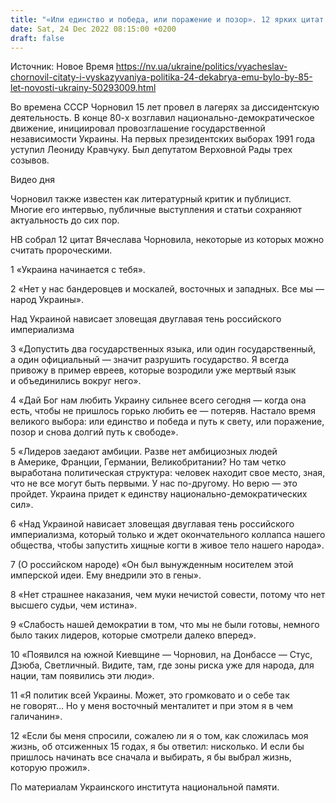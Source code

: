 ```yaml
---
title: "«Или единство и победа, или поражение и позор». 12 ярких цитат Вячеслава Чорновила"
date: Sat, 24 Dec 2022 08:15:00 +0200
draft: false
---
```

Источник: Новое Время https://nv.ua/ukraine/politics/vyacheslav-chornovil-citaty-i-vyskazyvaniya-politika-24-dekabrya-emu-bylo-by-85-let-novosti-ukrainy-50293009.html


Во времена СССР Чорновил 15 лет провел в лагерях за диссидентскую деятельность. В конце 80-х возглавил национально-демократическое движение, инициировал провозглашение государственной независимости Украины. На первых президентских выборах 1991 года уступил Леониду Кравчуку. Был депутатом Верховной Рады трех созывов.

 Видео дня   

Чорновил также известен как литературный критик и публицист. Многие его интервью, публичные выступления и статьи сохраняют актуальность до сих пор.

НВ собрал 12 цитат Вячеслава Чорновила, некоторые из которых можно считать пророческими.

1 «Украина начинается с тебя».

2 «Нет у нас бандеровцев и москалей, восточных и западных. Все мы — народ Украины».

Над Украиной нависает зловещая двуглавая тень российского империализма

3 «Допустить два государственных языка, или один государственный, а один официальный — значит разрушить государство. Я всегда привожу в пример евреев, которые возродили уже мертвый язык и объединились вокруг него».

4 «Дай Бог нам любить Украину сильнее всего сегодня — когда она есть, чтобы не пришлось горько любить ее — потеряв. Настало время великого выбора: или единство и победа и путь к свету, или поражение, позор и снова долгий путь к свободе».

5 «Лидеров заедают амбиции. Разве нет амбициозных людей в Америке, Франции, Германии, Великобритании? Но там четко выработана политическая структура: человек находит свое место, зная, что не все могут быть первыми. У нас по-другому. Но верю — это пройдет. Украина придет к единству национально-демократических сил».

6 «Над Украиной нависает зловещая двуглавая тень российского империализма, который только и ждет окончательного коллапса нашего общества, чтобы запустить хищные когти в живое тело нашего народа».

7 (О российском народе) «Он был вынужденным носителем этой имперской идеи. Ему внедрили это в гены».

8 «Нет страшнее наказания, чем муки нечистой совести, потому что нет высшего судьи, чем истина».

9 «Слабость нашей демократии в том, что мы не были готовы, немного было таких лидеров, которые смотрели далеко вперед».

10 «Появился на южной Киевщине — Чорновил, на Донбассе — Стус, Дзюба, Светличный. Видите, там, где зоны риска уже для народа, для нации, там появились эти люди».

11 «Я политик всей Украины. Может, это громковато и о себе так не говорят… Но у меня восточный менталитет и при этом я в чем галичанин».

12 «Если бы меня спросили, сожалею ли я о том, как сложилась моя жизнь, об отсиженных 15 годах, я бы ответил: нисколько. И если бы пришлось начинать все сначала и выбирать, я бы выбрал жизнь, которую прожил».

По материалам Украинского института национальной памяти.
